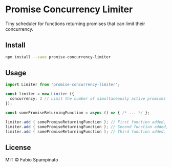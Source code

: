 # Promise Concurrency Limiter

Tiny scheduler for functions returning promises that can limit their concurrency.

## Install

```sh
npm install --save promise-concurrency-limiter
```

## Usage

```ts
import Limiter from 'promise-concurrency-limiter';

const limiter = new Limiter ({
  concurrency: 2 // Limit the number of simultaneously active promises to 2
});

const somePromiseReturningFunction = async () => { /* ... */ };

limiter.add ( somePromiseReturningFunction ); // First function added, executed immediately
limiter.add ( somePromiseReturningFunction ); // Second function added, executed immediately
limiter.add ( somePromiseReturningFunction ); // Third function added, executed immediately only if one of the 2 available slots got freed, deferred otherwise
```

## License

MIT © Fabio Spampinato
